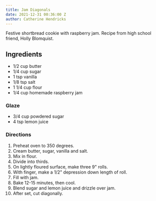 ```yaml
---
title: Jam Diagonals
date: 2021-12-31 00:36:00 Z
author: Catherine Hendricks
---
```


Festive shortbread cookie with raspberry jam. Recipe from high school friend, Holly Blomquist. 

## Ingredients
* 1/2 cup butter
* 1/4 cup sugar
* 1 tsp vanilla
* 1/8 tsp salt
* 1 1/4 cup flour
* 1/4 cup homemade raspberry jam

### Glaze
* 3/4 cup powdered sugar
* 4 tsp lemon juice

### Directions
1. Preheat oven to 350 degrees.
2. Cream butter, sugar, vanilla and salt.
3. Mix in flour.
4. Divide into thirds.
5. On lightly floured surface, make three 9" rolls. 
6. With finger, make a 1/2" depression down length of roll.
7. Fill with jam. 
8. Bake 12-15 minutes, then cool.
9. Blend sugar and lemon juice and drizzle over jam. 
10. After set, cut diagonally. 
